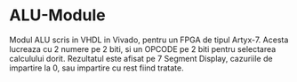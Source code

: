 # ALU-Module
Modul ALU scris in VHDL in Vivado, pentru un FPGA de tipul Artyx-7.
Acesta lucreaza cu 2 numere pe 2 biti, si un OPCODE pe 2 biti pentru selectarea calculului dorit.
Rezultatul este afisat pe 7 Segment Display, cazuriile de impartire la 0, sau impartire cu rest fiind tratate.
